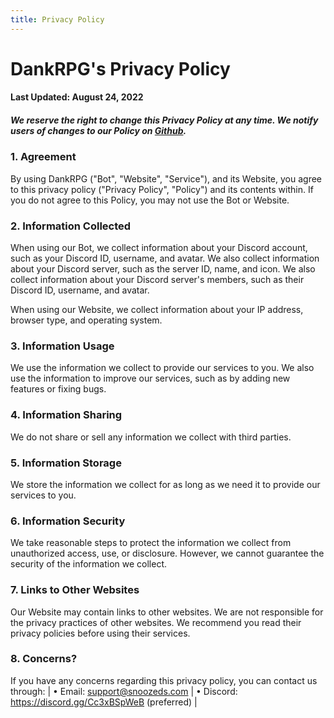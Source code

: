 ```yaml
---
title: Privacy Policy
---
```


# DankRPG's Privacy Policy
#### Last Updated: August 24, 2022
##### We reserve the right to change this Privacy Policy at any time. We notify users of changes to our Policy on [Github](https://github.com/Snoozeds/dankrpg-web/commits/main).

### 1. Agreement
By using DankRPG ("Bot", "Website", "Service"), and its Website, you agree to this privacy policy ("Privacy Policy", "Policy") and its contents within. If you do not agree to this Policy, you may not use the Bot or Website.

### 2. Information Collected
When using our Bot, we collect information about your Discord account, such as your Discord ID, username, and avatar. We also collect information about your Discord server, such as the server ID, name, and icon. We also collect information about your Discord server's members, such as their Discord ID, username, and avatar.

When using our Website, we collect information about your IP address, browser type, and operating system.

### 3. Information Usage
We use the information we collect to provide our services to you. We also use the information to improve our services, such as by adding new features or fixing bugs.

### 4. Information Sharing
We do not share or sell any information we collect with third parties.

### 5. Information Storage
We store the information we collect for as long as we need it to provide our services to you.

### 6. Information Security
We take reasonable steps to protect the information we collect from unauthorized access, use, or disclosure. However, we cannot guarantee the security of the information we collect.

### 7. Links to Other Websites
Our Website may contain links to other websites. We are not responsible for the privacy practices of other websites. We recommend you read their privacy policies before using their services.

### 8. Concerns?
If you have any concerns regarding this privacy policy, you can contact us through: |
• Email: support@snoozeds.com |
• Discord: https://discord.gg/Cc3xBSpWeB (preferred) |